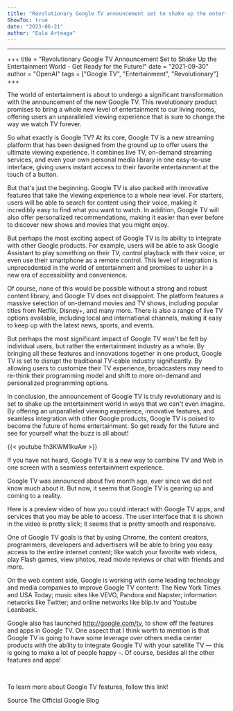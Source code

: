 ```yaml
---
title: "Revolutionary Google TV announcement set to shake up the entertainment world - get ready for the future!"
ShowToc: true 
date: "2023-06-21"
author: "Eula Arteaga"
---
```

*****
+++
title = "Revolutionary Google TV Announcement Set to Shake Up the Entertainment World - Get Ready for the Future!"
date = "2021-09-30"
author = "OpenAI"
tags = ["Google TV", "Entertainment", "Revolutionary"]
+++

The world of entertainment is about to undergo a significant transformation with the announcement of the new Google TV. This revolutionary product promises to bring a whole new level of entertainment to our living rooms, offering users an unparalleled viewing experience that is sure to change the way we watch TV forever.

So what exactly is Google TV? At its core, Google TV is a new streaming platform that has been designed from the ground up to offer users the ultimate viewing experience. It combines live TV, on-demand streaming services, and even your own personal media library in one easy-to-use interface, giving users instant access to their favorite entertainment at the touch of a button.

But that's just the beginning. Google TV is also packed with innovative features that take the viewing experience to a whole new level. For starters, users will be able to search for content using their voice, making it incredibly easy to find what you want to watch. In addition, Google TV will also offer personalized recommendations, making it easier than ever before to discover new shows and movies that you might enjoy.

But perhaps the most exciting aspect of Google TV is its ability to integrate with other Google products. For example, users will be able to ask Google Assistant to play something on their TV, control playback with their voice, or even use their smartphone as a remote control. This level of integration is unprecedented in the world of entertainment and promises to usher in a new era of accessibility and convenience.

Of course, none of this would be possible without a strong and robust content library, and Google TV does not disappoint. The platform features a massive selection of on-demand movies and TV shows, including popular titles from Netflix, Disney+, and many more. There is also a range of live TV options available, including local and international channels, making it easy to keep up with the latest news, sports, and events.

But perhaps the most significant impact of Google TV won't be felt by individual users, but rather the entertainment industry as a whole. By bringing all these features and innovations together in one product, Google TV is set to disrupt the traditional TV-cable industry significantly. By allowing users to customize their TV experience, broadcasters may need to re-think their programming model and shift to more on-demand and personalized programming options.

In conclusion, the announcement of Google TV is truly revolutionary and is set to shake up the entertainment world in ways that we can't even imagine. By offering an unparalleled viewing experience, innovative features, and seamless integration with other Google products, Google TV is poised to become the future of home entertainment. So get ready for the future and see for yourself what the buzz is all about!

{{< youtube fn3KWM1kuAw >}} 



If you have not heard, Google TV it is a new way to combine TV and Web in one screen with a seamless entertainment experience.
 
Google TV was announced about five month ago, ever since we did not know much about it. But now, it seems that Google TV is gearing up and coming to a reality.
 
Here is a preview video of how you could interact with Google TV apps, and services that you may be able to access. The user interface that it is shown in the video is pretty slick; it seems that is pretty smooth and responsive.
 

 
One of Google TV goals is that by using Chrome, the content creators, programmers, developers and advertisers will be able to bring you easy access to the entire internet content; like watch your favorite web videos, play Flash games, view photos, read movie reviews or chat with friends and more.
 
On the web content side, Google is working with some leading technology and media companies to improve Google TV content: The New York Times and USA Today; music sites like VEVO, Pandora and Napster; information networks like Twitter; and online networks like blip.tv and Youtube Leanback.
 
Google also has launched http://google.com/tv, to show off the features and apps in Google TV. One aspect that I think worth to mention is that Google TV is going to have some leverage over others media center products with the ability to integrate Google TV with your satellite TV — this is going to make a lot of people happy –. Of course, besides all the other features and apps!
 
 
 
To learn more about Google TV features, follow this link!
 
Source The Official Google Blog




